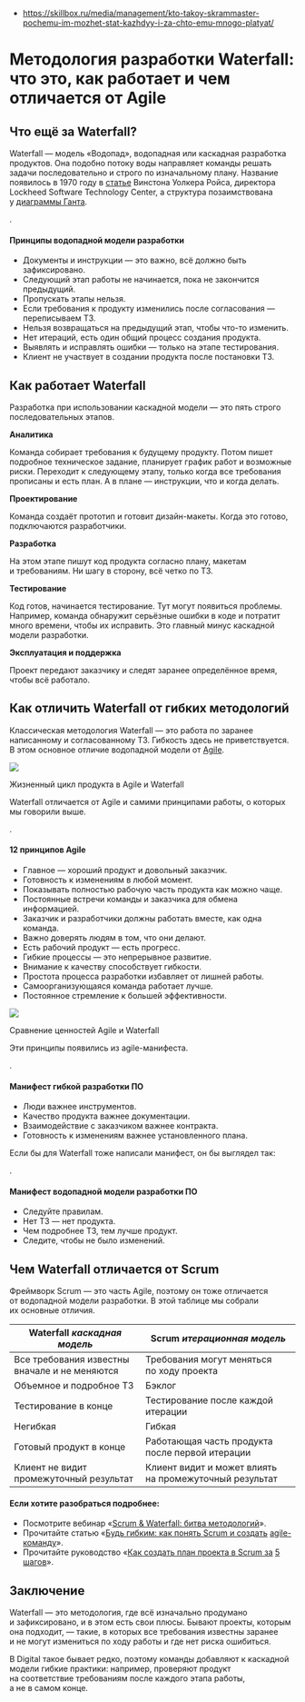 - https://skillbox.ru/media/management/kto-takoy-skrammaster-pochemu-im-mozhet-stat-kazhdyy-i-za-chto-emu-mnogo-platyat/

Методология разработки Waterfall: что это, как работает и чем отличается от Agile
=================================================================================


Что ещё за Waterfall?
---------------------

Waterfall — модель «Водопад», водопадная или каскадная разработка продуктов. Она подобно потоку воды направляет команды решать задачи последовательно и строго по изначальному плану. Название появилось в 1970 году в [статье](https://web.archive.org/web/20160318002949/http://www.cs.umd.edu/class/spring2003/cmsc838p/Process/waterfall.pdf) Винстона Уолкера Ройса, директора Lockheed Software Technology Center, а структура позаимствована у [диаграммы Ганта](https://skillbox.ru/media/management/kak_postroit_diagrammu_ganta/).

.

#### Принципы водопадной модели разработки

*   Документы и инструкции — это важно, всё должно быть зафиксировано.
*   Следующий этап работы не начинается, пока не закончится предыдущий.
*   Пропускать этапы нельзя.
*   Если требования к продукту изменились после согласования — переписываем ТЗ.
*   Нельзя возвращаться на предыдущий этап, чтобы что-то изменить.
*   Нет итераций, есть один общий процесс создания продукта.
*   Выявлять и исправлять ошибки — только на этапе тестирования.
*   Клиент не участвует в создании продукта после постановки ТЗ.

Как работает Waterfall
----------------------

Разработка при использовании каскадной модели — это пять строго последовательных этапов.

**Аналитика**

Команда собирает требования к будущему продукту. Потом пишет подробное техническое задание, планирует график работ и возможные риски. Переходит к следующему этапу, только когда все требования прописаны и есть план. А в плане — инструкции, что и когда делать.

**Проектирование**

Команда создаёт прототип и готовит дизайн-макеты. Когда это готово, подключаются разработчики.

**Разработка**

На этом этапе пишут код продукта согласно плану, макетам и требованиям. Ни шагу в сторону, всё четко по ТЗ.

**Тестирование**

Код готов, начинается тестирование. Тут могут появиться проблемы. Например, команда обнаружит серьёзные ошибки в коде и потратит много времени, чтобы их исправить. Это главный минус каскадной модели разработки.

**Эксплуатация и поддержка**

Проект передают заказчику и следят заранее определённое время, чтобы всё работало.

Как отличить Waterfall от гибких методологий
--------------------------------------------

Классическая методология Waterfall — это работа по заранее написанному и согласованному ТЗ. Гибкость здесь не приветствуется. В этом основное отличие водопадной модели от [Agile](https://skillbox.ru/media/management/chto_takoe_agile/).

 ![](https://248006.selcdn.ru/main/upload/setka_images/ae08a2239bce805aed53471f9916c6333456951c.png)

Жизненный цикл продукта в Agile и Waterfall

Waterfall отличается от Agile и самими принципами работы, о которых мы говорили выше.

.

#### 12 принципов Agile

*   Главное — хороший продукт и довольный заказчик.
*   Готовность к изменениям в любой момент.
*   Показывать полностью рабочую часть продукта как можно чаще.
*   Постоянные встречи команды и заказчика для обмена информацией.
*   Заказчик и разработчики должны работать вместе, как одна команда.
*   Важно доверять людям в том, что они делают.
*   Есть рабочий продукт — есть прогресс.
*   Гибкие процессы — это непрерывное развитие.
*   Внимание к качеству способствует гибкости.
*   Простота процесса разработки избавляет от лишней работы.
*   Самоорганизующаяся команда работает лучше.
*   Постоянное стремление к большей эффективности.

 ![](https://248006.selcdn.ru/main/upload/setka_images/f180a5eab99b6097205aac6d7a8917a4f05b5b55.png)

Сравнение ценностей Agile и Waterfall

Эти принципы появились из agile-манифеста.

.

#### Манифест гибкой разработки ПО

*   Люди важнее инструментов.
*   Качество продукта важнее документации.
*   Взаимодействие с заказчиком важнее контракта.
*   Готовность к изменениям важнее установленного плана.

Если бы для Waterfall тоже написали манифест, он бы выглядел так:

.

#### Манифест водопадной модели разработки ПО

*   Следуйте правилам.
*   Нет ТЗ — нет продукта.
*   Чем подробнее ТЗ, тем лучше продукт.
*   Следите, чтобы не было изменений.

Чем Waterfall отличается от Scrum
---------------------------------

Фреймворк Scrum — это часть Agile, поэтому он тоже отличается от водопадной модели разработки. В этой таблице мы собрали их основные отличия.

| **Waterfall** _каскадная модель_ | **Scrum** _итерационная модель_ |
| --| --|
| Все требования известны вначале и не меняются | Требования могут меняться по ходу проекта |
| Объемное и подробное ТЗ  | Бэклог |
| Тестирование в конце  | Тестирование после каждой итерации |
| Негибкая  | Гибкая |
| Готовый продукт в конце  | Работающая часть продукта после первой итерации  |
| Клиент не видит промежуточный результат  | Клиент видит и может влиять на промежуточный результат |


#### Если хотите разобраться подробнее:

*   Посмотрите вебинар «[Scrum & Waterfall: битва методологий](https://www.youtube.com/watch?v=sjFpm46pQJc)».
*   Прочитайте статью «[Будь гибким: как понять Scrum и создать](https://skillbox.ru/media/management/kak_ponyat_scrum/) [agile-команду](https://skillbox.ru/media/management/kak_ponyat_scrum/)».
*   Прочитайте руководство «[Как создать план проекта в Scrum за](https://skillbox.ru/media/management/scrum_za_5_shagov/) [5](https://skillbox.ru/media/management/scrum_za_5_shagov/) [шагов](https://skillbox.ru/media/management/scrum_za_5_shagov/)».

Заключение
----------

Waterfall — это методология, где всё изначально продумано и зафиксировано, и в этом есть свои плюсы. Бывают проекты, которым она подходит, — такие, в которых все требования известны заранее и не могут измениться по ходу работы и где нет риска ошибиться.

В Digital такое бывает редко, поэтому команды добавляют к каскадной модели гибкие практики: например, проверяют продукт на соответствие требованиям после каждого этапа работы, а не в самом конце.

